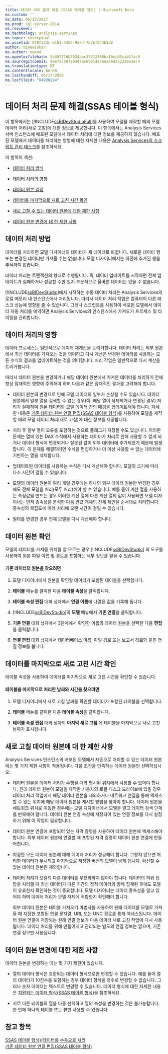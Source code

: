 ```yaml
---
title: 데이터 처리 문제 해결 (SSAS 테이블 형식) | Microsoft Docs
ms.custom: ''
ms.date: 06/13/2017
ms.prod: sql-server-2014
ms.reviewer: ''
ms.technology: analysis-services
ms.topic: conceptual
ms.assetid: 678f523c-e181-4456-9a54-7b7bf044b8d2
author: minewiskan
ms.author: owend
ms.openlocfilehash: 5b45f716b3924aac37d12268ba16cc05cab1fac9
ms.sourcegitcommit: 9ee72c507ab447ac69014a7eea4e43523a0a3ec4
ms.translationtype: MT
ms.contentlocale: ko-KR
ms.lasthandoff: 06/17/2020
ms.locfileid: "84938294"
---
```

# <a name="troubleshoot-process-data-ssas-tabular"></a>데이터 처리 문제 해결(SSAS 테이블 형식)
  이 항목에서는 [!INCLUDE[ssBIDevStudioFull](../includes/ssbidevstudiofull-md.md)]를 사용하여 모델을 제작할 때의 모델 데이터 처리(새로 고침)에 대한 정보를 제공합니다. 이 항목에서는 Analysis Services 서버 인스턴스에 배포된 모델에서 데이터 처리에 대한 정보를 제공하지 않습니다. 배포된 모델에서 데이터를 처리하는 방법에 대한 자세한 내용은 [Analysis Services의 스크립트 관리 태스크](script-administrative-tasks-in-analysis-services.md)를 참조하세요.  
  
 이 항목의 섹션:  
  
-   [데이터 처리 방식](#bkmk_how_df_works)  
  
-   [데이터 처리의 영향](#bkmk_impact_of_df)  
  
-   [데이터 원본 결정](#bkmk_det_source)  
  
-   [데이터를 마지막으로 새로 고친 시간 확인](#bkmk_det_last_ref)  
  
-   [새로 고칠 수 있는 데이터 원본에 대한 제한 사항](#bkmk_restrictions)  
  
-   [데이터 원본 변경에 대 한 제한 사항](#bkmk_rest_changes)  
  
##  <a name="how-data-processing-works"></a><a name="bkmk_how_df_works"></a> 데이터 처리 방법  
 데이터를 처리하면 모델 디자이너의 데이터가 새 데이터로 바뀝니다. 새로운 데이터 행 또는 변경된 데이터만 가져올 수는 없습니다. 모델 디자이너에서는 이전에 추가된 행을 추적하지 않습니다.  
  
 데이터 처리는 트랜잭션의 형태로 수행됩니다. 즉, 데이터 업데이트를 시작하면 전체 업데이트가 실패하거나 성공할 수만 있지 부분적으로 올바른 데이터는 있을 수 없습니다.  
  
 [!INCLUDE[ssBIDevStudio](../includes/ssbidevstudio-md.md)]에서 시작하는 수동 데이터 처리는 Analysis Services의 로컬 메모리 내 인스턴스에서 처리됩니다. 따라서 데이터 처리 작업은 컴퓨터의 다른 태스크 성능에 영향을 줄 수 있습니다. 그러나 스크립트를 사용하여 배포된 모델에서 데이터 자동 처리를 예약하면 Analysis Services의 인스턴스에서 가져오기 프로세스 및 타이밍을 관리합니다.  
  
##  <a name="impact-of-data-processing"></a><a name="bkmk_impact_of_df"></a> 데이터 처리의 영향  
 데이터 프로세스는 일반적으로 데이터 재계산을 트리거합니다.  데이터 처리는 외부 원본에서 최신 데이터를 가져오는 것을 의미하고 다시 계산은 변경된 데이터를 사용하는 모든 수식의 결과를 업데이트하는 것을 의미합니다. 처리 작업은 일반적으로 다시 계산을 트리거합니다.  
  
 따라서 데이터 원본을 변경하거나 해당 데이터 원본에서 가져온 데이터를 처리하기 전에 항상 잠재적인 영향에 주의해야 하며 다음과 같은 잠재적인 결과를 고려해야 합니다.  
  
-   데이터 원본의 변경으로 인해 모델 데이터의 일부가 손상될 수도 있습니다. 데이터 원본에서 일부 열을 검색할 수 없는 경우(예: 해당 열이 삭제되거나 변경된 경우) 처리가 실패하며 원본 데이터와 모델 데이터 간의 매핑을 업데이트해야 합니다. 자세한 내용은 [기존 데이터 원본 연결 편집&#40;SSAS 테이블 형식&#41;](edit-an-existing-data-source-connection-ssas-tabular.md)를 사용하여 모델을 제작할 때의 모델 데이터 처리(새로 고침)에 대한 정보를 제공합니다.  
  
-   처리 후 일부 열이 오류를 포함하는 것으로 플래그가 지정될 수도 있습니다. 이러한 문제는 열에 있는 DAX 수식에서 사용하는 데이터가 처리로 인해 사용할 수 없게 되거나 데이터 형식이 변경되거나 잘못된 값이 외부 데이터에 추가되었기 때문에 발생합니다. 이 문제를 해결하려면 수식을 편집하거나 더 이상 사용할 수 없는 데이터에 기반하는 열을 삭제합니다.  
  
-   업데이트된 데이터를 사용하는 수식은 다시 계산해야 합니다. 모델의 크기에 따라 다소 시간이 걸릴 수 있습니다.  
  
-   모델의 데이터 원본이 여러 개일 경우에는 하나의 외부 데이터 원본만 변경한 경우에도 전체 모델을 처리(모두 처리)해야 할 수 있습니다. 예를 들어 계산 열을 사용하는 측정값을 만드는 경우 이러한 계산 열에 다른 계산 열의 값이 사용되면 모델 디자이너는 먼저 종속성을 분석한 다음 관련 개체의 전체 체인을 순서대로 처리합니다. 종속성의 복잡도에 따라 처리에 오랜 시간이 걸릴 수 있습니다.  
  
-   필터를 변경한 경우 전체 모델을 다시 계산해야 합니다.  
  
##  <a name="determining-the-source-of-data"></a><a name="bkmk_det_source"></a>데이터 원본 확인  
 모델의 데이터를 가져올 위치를 잘 모르는 경우 [!INCLUDE[ssBIDevStudio](../includes/ssbidevstudio-md.md)] 의 도구를 사용하여 원본 파일 이름 및 경로를 포함하는 세부 정보를 얻을 수 있습니다.  
  
#### <a name="to-find-the-source-of-existing-data"></a>기존 데이터의 원본을 찾으려면  
  
1.  모델 디자이너에서 원본을 확인할 데이터가 포함된 테이블을 선택합니다.  
  
2.  **테이블** 메뉴를 클릭한 다음 **테이블 속성**을 클릭합니다.  
  
3.  **테이블 속성 편집** 대화 상자에서 **연결 이름**에 나열된 값을 기록해 둡니다.  
  
4.  [!INCLUDE[ssBIDevStudio](../includes/ssbidevstudio-md.md)]의 **모델** 메뉴에서 **기존 연결**을 클릭합니다.  
  
5.  **기존 연결** 대화 상자에서 3단계에서 확인한 이름의 데이터 원본을 선택한 다음 **편집**을 클릭합니다.  
  
6.  **연결 편집** 대화 상자에서 데이터베이스 이름, 파일 경로 또는 보고서 경로와 같은 연결 정보를 봅니다.  
  
##  <a name="determining-when-data-was-last-refreshed"></a><a name="bkmk_det_last_ref"></a> 데이터를 마지막으로 새로 고친 시간 확인  
 테이블 속성을 사용하여 데이터를 마지막으로 새로 고친 시간을 확인할 수 있습니다.  
  
#### <a name="to-find-the-date-and-time-that-a-table-was-last-processed"></a>테이블을 마지막으로 처리한 날짜와 시간을 찾으려면  
  
1.  모델 디자이너에서 새로 고침 날짜를 확인할 데이터가 포함된 테이블을 선택합니다.  
  
2.  **테이블** 메뉴를 클릭한 다음 **테이블 속성**을 클릭합니다.  
  
3.  **테이블 속성 편집** 대화 상자의 **마지막 새로 고침** 에 테이블을 마지막으로 새로 고친 날짜가 표시됩니다.  
  
##  <a name="restrictions-on-refreshable-data-sources"></a><a name="bkmk_restrictions"></a>새로 고칠 데이터 원본에 대 한 제한 사항  
 Analysis Services 인스턴스의 배포된 모델에서 자동으로 처리할 수 있는 데이터 원본에는 몇 가지 제한 사항이 적용됩니다. 다음 조건을 만족하는 데이터 원본만 선택하십시오.  
  
-   데이터 원본을 데이터 처리가 수행될 때와 명시된 위치에서 사용할 수 있어야 합니다. 원래 데이터 원본이 모델을 제작한 사용자의 로컬 디스크 드라이브에 있을 경우 데이터 처리 작업에서 해당 데이터 원본을 제외하거나 네트워크 연결을 통해 액세스할 수 있는 위치에 해당 데이터 원본을 게시할 방법을 찾아야 합니다. 데이터 원본을 네트워크 위치로 이동한 경우에는 모델 디자이너에서 모델을 열고 데이터 검색 단계를 반복해야 합니다. 데이터 원본 연결 속성에 저장되어 있는 연결 정보를 다시 설정하기 위해 이 작업이 필요합니다.  
  
-   데이터 원본 연결에 포함되어 있는 자격 증명을 사용하여 데이터 원본에 액세스해야 합니다. 외부 데이터 원본에 연결할 때 포함된 자격 증명이 데이터 원본 연결에 만들어집니다.  
  
-   지정한 모든 데이터 원본에 대해 데이터 처리가 성공해야 합니다. 그렇지 않으면 처리한 데이터가 무시되고 마지막으로 저장한 버전의 모델이 남게 됩니다. 확신할 수 없는 데이터 원본은 제외합니다.  
  
-   데이터 처리가 모델의 다른 데이터를 무효화하지 않아야 합니다. 데이터의 하위 집합을 처리할 때 최신 데이터가 다른 기간의 정적 데이터와 함께 집계된 후에도 모델이 유효한지 확인하는 것이 중요합니다. 모델 디자이너는 데이터 종속성을 알고 있어야 하며 데이터 처리가 모델 자체에 적합한지 확인해야 합니다.  
  
     외부 데이터 원본은 테이블 가져오기 마법사를 사용하여 원래 데이터를 모델로 가져올 때 지정한 포함된 연결 문자열, URL 또는 UNC 경로를 통해 액세스됩니다. 데이터 원본 연결에 저장되는 원래 연결 정보가 다음 데이터 새로 고침 작업에 다시 사용됩니다. 데이터 처리를 위해 만들어지고 관리되는 별도의 연결 정보는 없으며, 기존 연결 정보만 사용됩니다.  
  
##  <a name="restrictions-on-changes-to-a-data-source"></a><a name="bkmk_rest_changes"></a> 데이터 원본 변경에 대한 제한 사항  
 데이터 원본을 변경하는 데는 몇 가지 제한이 있습니다.  
  
-   열의 데이터 형식은 호환되는 데이터 형식으로만 변경할 수 있습니다. 예를 들어 열의 데이터가 10진수를 포함하는 경우 데이터 형식을 정수로 변경할 수 없습니다. 그러나 숫자 데이터는 텍스트로 변경할 수 있습니다. 데이터 형식에 대한 자세한 내용은 [지원되는 데이터 형식&#40;SSAS 테이블 형식&#41;](tabular-models/data-types-supported-ssas-tabular.md)을 참조하세요.  
  
-   서로 다른 테이블의 열을 다중 선택하고 열의 속성을 변경하는 것은 불가능합니다. 한 번에 하나의 테이블 또는 뷰만 사용할 수 있습니다.  
  
## <a name="see-also"></a>참고 항목  
 [SSAS 테이블 형식&#41;&#40;데이터를 수동으로 처리](manually-process-data-ssas-tabular.md)   
 [기존 데이터 원본 연결 편집&#40;SSAS 테이블 형식&#41;](edit-an-existing-data-source-connection-ssas-tabular.md)  
  
  
